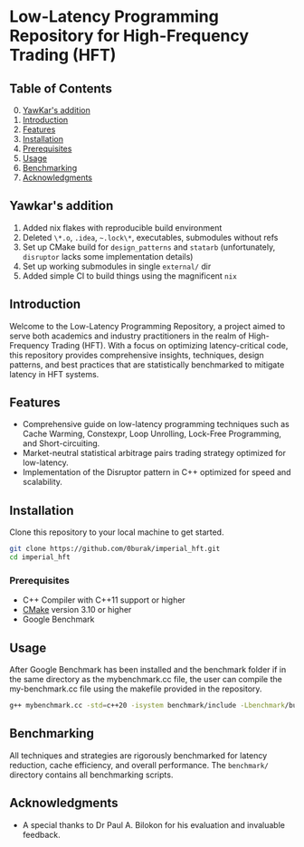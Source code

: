 # Low-Latency Programming Repository for High-Frequency Trading (HFT)

## Table of Contents
0. [YawKar's addition](#yawkars-addition)
1. [Introduction](#introduction)
2. [Features](#features)
3. [Installation](#installation)
4. [Prerequisites](#prerequisites)
5. [Usage](#usage)
6. [Benchmarking](#benchmarking)
7. [Acknowledgments](#acknowledgments)

## Yawkar's addition

1. Added nix flakes with reproducible build environment
2. Deleted `\*.o`, `.idea`, `~.lock\*`, executables, submodules without refs
3. Set up CMake build for `design_patterns` and `statarb` (unfortunately, `disruptor` lacks some implementation details)
4. Set up working submodules in single `external/` dir
5. Added simple CI to build things using the magnificent `nix`

## Introduction

Welcome to the Low-Latency Programming Repository, a project aimed to serve both academics and industry practitioners in the realm of High-Frequency Trading (HFT). With a focus on optimizing latency-critical code, this repository provides comprehensive insights, techniques, design patterns, and best practices that are statistically benchmarked to mitigate latency in HFT systems.

## Features

- Comprehensive guide on low-latency programming techniques such as Cache Warming, Constexpr, Loop Unrolling, Lock-Free Programming, and Short-circuiting.
- Market-neutral statistical arbitrage pairs trading strategy optimized for low-latency.
- Implementation of the Disruptor pattern in C++ optimized for speed and scalability.
  
## Installation

Clone this repository to your local machine to get started.

```bash
git clone https://github.com/0burak/imperial_hft.git
cd imperial_hft
```

### Prerequisites

- C++ Compiler with C++11 support or higher
- [CMake](https://cmake.org/download/) version 3.10 or higher
- Google Benchmark

## Usage

After Google Benchmark has been installed and the benchmark folder if in the same directory as the mybenchmark.cc file, the user can compile the my-benchmark.cc file using the makefile provided in the repository.

```bash
g++ mybenchmark.cc -std=c++20 -isystem benchmark/include -Lbenchmark/build/src -lbenchmark -lpthread -o mybenchmark
```

## Benchmarking

All techniques and strategies are rigorously benchmarked for latency reduction, cache efficiency, and overall performance. The `benchmark/` directory contains all benchmarking scripts.

## Acknowledgments

- A special thanks to Dr Paul A. Bilokon for his evaluation and invaluable feedback.

